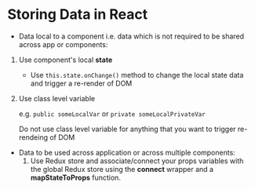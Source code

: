 # Storing Data in React

* Data local to a component i.e. data which is not required to be shared across app or components:

1. Use component's local **state**
   * Use `this.state.onChange()` method to change the local state data and trigger a re-render of DOM
2. Use class level variable

   e.g. `public someLocalVar` or `private someLocalPrivateVar`

   Do not use class level variable for anything that you want to trigger re-rendeing of DOM

* Data to be used across application or across multiple components:
  1. Use Redux store and associate/connect your props variables with the global Redux store using the **connect** wrapper and a **mapStateToProps** function.

